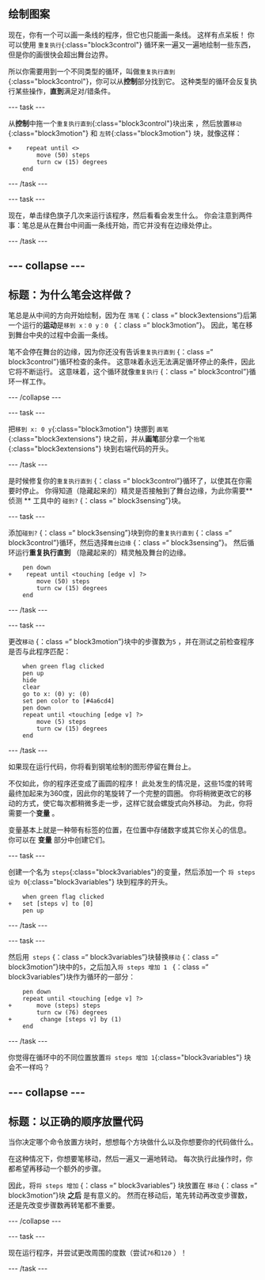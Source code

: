 ## 绘制图案

现在，你有一个可以画一条线的程序，但它也只能画一条线。 这样有点呆板！ 你可以使用 `重复执行`{:class="block3control"} 循环来一遍又一遍地绘制一些东西，但是你的画很快会超出舞台边界。

所以你需要用到一个不同类型的循环，叫做`重复执行直到`{:class="block3control"}，你可以从**控制**部分找到它。 这种类型的循环会反复执行某些操作，**直到**满足对/错条件。

\--- task \---

从**控制**中拖一个`重复执行直到`{:class="block3control"}块出来 ，然后放置`移动`{:class="block3motion"} 和 `左转`{:class="block3motion"} 块，就像这样：

```blocks3
+    repeat until <> 
        move (50) steps
        turn cw (15) degrees
    end
```

\--- /task \---

\--- task \---

现在，单击绿色旗子几次来运行该程序，然后看看会发生什么。 你会注意到两件事：笔总是从在舞台中间画一条线开始，而它并没有在边缘处停止。

\--- /task \---

## \--- collapse \---

## 标题：为什么笔会这样做？

笔总是从中间的方向开始绘制，因为在 `落笔` {：class =“ block3extensions”}后第一个运行的**运动**是`移到 x：0 y：0 ` {：class =“ block3motion”}。 因此，笔在移到舞台中央的过程中会画一条线。

笔不会停在舞台的边缘，因为你还没有告诉`重复执行直到` {：class =“ block3control”}循环检查的条件。 这意味着永远无法满足循环停止的条件，因此它将不断运行。 这意味着，这个循环就像`重复执行` {：class =“ block3control”}循环一样工作。

\--- /collapse \---

\--- task \---

把`移到 x: 0 y`{:class="block3motion"} 块挪到 `画笔 `{:class="block3extensions"} 块之前，并从**画笔**部分拿一个`抬笔`{:class="block3extensions"} 块到右端代码的开头。

\--- /task \---

是时候修复你的`重复执行直到` {：class =“ block3control”}循环了，以使其在你需要时停止。 你得知道（隐藏起来的）精灵是否接触到了舞台边缘，为此你需要** 侦测 ** 工具中的 `碰到?` {：class =“ block3sensing”}块。

\--- task \---

添加`碰到?` {：class =“ block3sensing”}块到你的`重复执行直到` {：class =“ block3control”}循环，然后选择` 舞台边缘 ` {：class =“ block3sensing”}。 然后循环运行**重复执行直到** （隐藏起来的）精灵触及舞台的边缘。

```blocks3
    pen down
+    repeat until <touching [edge v] ?> 
        move (50) steps
        turn cw (15) degrees
    end
```

\--- /task \---

\--- task \---

更改`移动` {：class =“ block3motion”}块中的步骤数为` 5 ` ，并在测试之前检查程序是否与此程序匹配：

```blocks3
    when green flag clicked
    pen up
    hide
    clear
    go to x: (0) y: (0)
    set pen color to [#4a6cd4]
    pen down
    repeat until <touching [edge v] ?> 
        move (5) steps
        turn cw (15) degrees
    end
```

\--- /task \---

如果现在运行代码，你将看到钢笔绘制的图形停留在舞台上。

不仅如此，你的程序还变成了画圆的程序！ 此处发生的情况是，这些15度的转弯最终加起来为360度，因此你的笔旋转了一个完整的圆圈。 你将稍微更改它的移动的方式，使它每次都稍微多走一步，这样它就会螺旋式向外移动。 为此，你将需要一个**变量** 。

变量基本上就是一种带有标签的位置，在位置中存储数字或其它你关心的信息。 你可以在 **变量** 部分中创建它们。

\--- task \---

创建一个名为 `steps`{:class="block3variables"}的变量，然后添加一个 `将 steps 设为 0`{:class="block3variables"} 块到程序的开头。

```blocks3
    when green flag clicked
+   set [steps v] to [0]
    pen up
```

\--- /task \---

\--- task \---

然后用` steps` {：class =“ block3variables”}块替换`移动` {：class =“ block3motion”}块中的` 5 `，之后加入`将 steps 增加 1 ` {：class =“ block3variables”}块作为循环的一部分：

```blocks3
    pen down
    repeat until <touching [edge v] ?> 
+       move (steps) steps
        turn cw (76) degrees
+        change [steps v] by (1)
    end
```

\--- /task \---

你觉得在循环中的不同位置放置`将 steps 增加 1`{:class="block3variables"} 块会不一样吗？

## \--- collapse \---

## 标题：以正确的顺序放置代码

当你决定哪个命令放置方块时，想想每个方块做什么以及你想要你的代码做什么。

在这种情况下，你想要笔移动，然后一遍又一遍地转动。 每次执行此操作时，你都希望再移动一个额外的步骤。

因此，将`将 steps 增加` {：class =“ block3variables”} 块放置在 `移动` {：class =“ block3motion”}块 **之后** 是有意义的。 然而在移动后，笔先转动再改变步骤数， 还是先改变步骤数再转笔都不重要。

\--- /collapse \---

\--- task \---

现在运行程序，并尝试更改周围的度数（尝试` 76 `和` 120 ` ）！

\--- /task \---